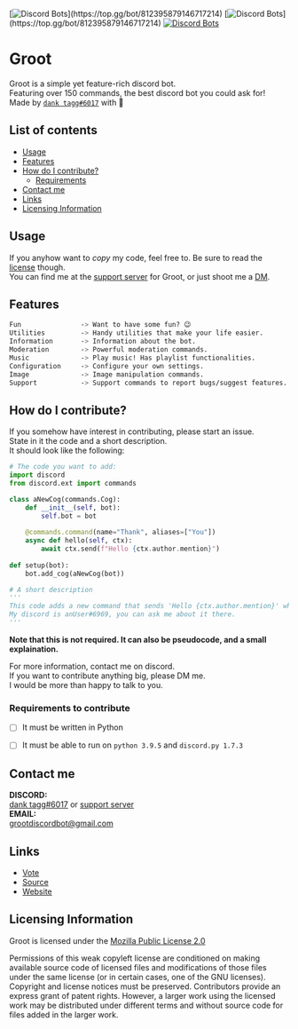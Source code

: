 [![Discord Bots](https://top.gg/api/widget/status/812395879146717214.svg?)](https://top.gg/bot/812395879146717214)
[![Discord Bots](https://top.gg/api/widget/servers/812395879146717214.svg?)](https://top.gg/bot/812395879146717214)
[![Discord Bots](https://top.gg/api/widget/owner/812395879146717214.svg)](https://top.gg/bot/812395879146717214)

# Groot
Groot is a simple yet feature-rich discord bot.<br>
Featuring over 150 commands, the best discord bot you could ask for!<br>
Made by [`dank tagg#6017`](https://discord.com/users/396805720353275924) with 💖

## List of contents
- [Usage](#usage)
- [Features](#features)
- [How do I contribute?](#how-do-i-contribute)
  - [Requirements](#requirements-to-contribute)
- [Contact me](#contact-me)
- [Links](#links)
- [Licensing Information](#licensing-information)


## Usage
If you anyhow want to _copy_ my code, feel free to. Be sure to read the [license](#licensing-information) though.<br>
You can find me at the [support server](https://discord.gg/nUUJPgemFE) for Groot, or just shoot me a [DM](https://discord.com/users/396805720353275924).<br>

## Features
```css
Fun               -> Want to have some fun? 😉
Utilities         -> Handy utilities that make your life easier.
Information       -> Information about the bot.
Moderation        -> Powerful moderation commands.
Music             -> Play music! Has playlist functionalities.
Configuration     -> Configure your own settings.
Image             -> Image manipulation commands.
Support           -> Support commands to report bugs/suggest features.
```

## How do I contribute?
If you somehow have interest in contributing, please start an issue.\
State in it the code and a short description.\
It should look like the following:

```py
# The code you want to add:
import discord
from discord.ext import commands

class aNewCog(commands.Cog):
    def __init__(self, bot):
        self.bot = bot
    
    @commands.command(name="Thank", aliases=["You"])
    async def hello(self, ctx):
        await ctx.send(f"Hello {ctx.author.mention}")
    
def setup(bot):
    bot.add_cog(aNewCog(bot))

# A short description
'''
This code adds a new command that sends 'Hello {ctx.author.mention}' when invoked.
My discord is anUser#6969, you can ask me about it there.
'''
```
**Note that this is not required. It can also be pseudocode, and a small explaination.**


For more information, contact me on discord.<br>
If you want to contribute anything big, please DM me.<br>
I would be more than happy to talk to you.



### Requirements to contribute
- [ ] It must be written in Python
- [ ] It must be able to run on `python 3.9.5` and `discord.py 1.7.3`



## Contact me
**DISCORD:**<br>
[dank tagg#6017](https://discord.com/users/396805720353275924) or [support server](https://discord.gg/nUUJPgemFE)\
**EMAIL:**<br>
grootdiscordbot@gmail.com

## Links
- [Vote](https://top.gg/bot/812395879146717214/vote)
- [Source](https://github.com/dank-tagg/Groot)
- [Website](https://grootdiscordbot.xyz/)


## Licensing Information
Groot is licensed under the [Mozilla Public License 2.0](https://github.com/dank-tagg/Groot/blob/main/LICENSE)

Permissions of this weak copyleft license are conditioned on making available source code of licensed files and modifications of those files under the same license (or in certain cases, one of the GNU licenses). Copyright and license notices must be preserved. Contributors provide an express grant of patent rights. However, a larger work using the licensed work may be distributed under different terms and without source code for files added in the larger work.
